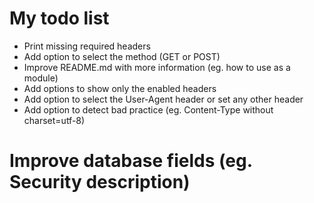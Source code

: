 # My todo list

* Print missing required headers
* Add option to select the method (GET or POST)
* Improve README.md with more information (eg. how to use as a module)
* Add options to show only the enabled headers
* Add option to select the User-Agent header or set any other header
* Add option to detect bad practice (eg. Content-Type without charset=utf-8)
# Improve database fields (eg. Security description)
